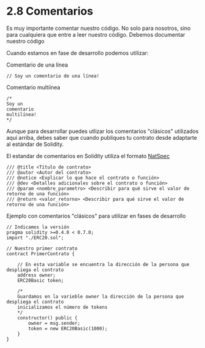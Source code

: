 # 2.8 Comentarios

Es muy importante comentar nuestro código. No solo para nosotros, sino para cualquiera que entre a leer nuestro código. Debemos documentar nuestro código 

Cuando estamos en fase de desarrollo podemos utilizar:

Comentario de una línea
````Solidity
// Soy un comentario de una línea!
````
Comentario multiínea
````Solidity
/*
Soy un 
comentario
multilínea! 
*/
````

Aunque para desarrollar puedes utlizar los comentarios "clásicos" utilizados aquí arriba, debes saber que cuando publiques tu contrato desde adaptarte al estándar de Solidity.

El estandar de comentarios en Solidity utiliza el formato [NatSpec](https://docs.soliditylang.org/en/develop/natspec-format.html)

````Solidity
/// @title <Título de contrato>
/// @autor <Autor del contrato>
/// @notice <Explicar lo que hace el contrato o función>
/// @dev <Detalles adicionales sobre el contrato o función>
/// @param <nombre_parametro> <Describir para qué sirve el valor de retorno de una función>
/// @return <valor_retorno> <Describir para qué sirve el valor de retorno de una función> 

````

Ejemplo con comentarios "clásicos" para utilizar en fases de desarrollo
````Solidity
// Indicamos la versión
pragma solidity >=0.4.0 < 0.7.0;
import "./ERC20.sol";

// Nuestro primer contrato
contract PrimerContrato {
    
    // En esta variable se encuentra la dirección de la persona que despliega el contrato
    address owner;
    ERC20Basic token;

    /*
    Guardamos en la varieble owner la dirección de la persona que despliega el contrato
    inicializamos el número de tokens
    */
    constructor() public {
        owner = msg.sender;
        token = new ERC20Basic(1000);
    }
}

````